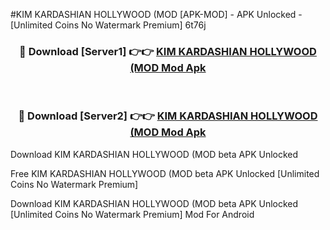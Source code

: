 #KIM KARDASHIAN HOLLYWOOD (MOD [APK-MOD] - APK Unlocked - [Unlimited Coins No Watermark Premium] 6t76j



<div align="center">

<h3>🔴 Download [Server1] 👉👉 <a href="https://momento.my/?title=KIM_KARDASHIAN_HOLLYWOOD_(MOD">KIM KARDASHIAN HOLLYWOOD (MOD Mod Apk</a></h3><br>

<h3>🔴 Download [Server2] 👉👉 <a href="https://momento.my/?title=KIM_KARDASHIAN_HOLLYWOOD_(MOD">KIM KARDASHIAN HOLLYWOOD (MOD Mod Apk</a></h3>
</div>



Download KIM KARDASHIAN HOLLYWOOD (MOD beta APK Unlocked

Free KIM KARDASHIAN HOLLYWOOD (MOD beta APK Unlocked [Unlimited Coins No Watermark Premium]

Download KIM KARDASHIAN HOLLYWOOD (MOD beta APK Unlocked [Unlimited Coins No Watermark Premium] Mod For Android
